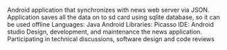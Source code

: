 Android application that synchronizes with news web server via JSON. 
Application saves all the data on to sd card using sqlite database, so it can be used offline
Languages: Java Android
Libraries: Picasso
IDE: Android studio
Design, development, and maintenance the news application.
Participating in technical discussions, software design and code reviews
